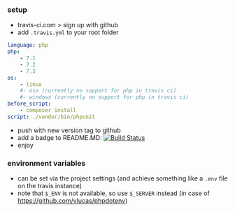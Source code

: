 ### setup

- travis-ci.com > sign up with github
- add ```.travis.yml``` to your root folder

```yml
language: php
php:
    - 7.1
    - 7.2
    - 7.3
os:
    - linux
    #- osx (currently no support for php in travis ci)
    #- windows (currently no support for php in travis ci)
before_script:
    - composer install
script: ./vendor/bin/phpunit
```

- push with new version tag to github
- add a badge to README.MD: [![Build Status](https://travis-ci.org/vielhuber/project.svg?branch=master)](https://travis-ci.org/vielhuber/project)
- enjoy

### environment variables

- can be set via the project settings (and achieve something like a `.env` file on the travis instance)
- note that `$_ENV` is not available, so use `$_SERVER` instead (in case of https://github.com/vlucas/phpdotenv)